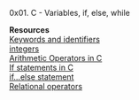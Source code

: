 0x01. C - Variables, if, else, while </br>

**Resources** </br>
[Keywords and identifiers](https://publications.gbdirect.co.uk//c_book/chapter2/keywords_and_identifiers.html)</br>
[integers](https://publications.gbdirect.co.uk//c_book/chapter2/integral_types.html) </br>
[Arithmetic Operators in C](https://www.tutorialspoint.com/cprogramming/c_arithmetic_operators.htm) </br>
[If statements in C](https://www.cprogramming.com/tutorial/c/lesson2.html) </br>
[if…else statement](https://www.tutorialspoint.com/cprogramming/if_else_statement_in_c.htm) </br>
[Relational operators](https://www.tutorialspoint.com/cprogramming/c_relational_operators.htm) </br>